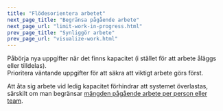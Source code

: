 ```yaml
---
title: "Flödesorientera arbetet"
next_page_title: "Begränsa pågående arbete"
next_page_url: "limit-work-in-progress.html"
prev_page_title: "Synliggör arbete"
prev_page_url: "visualize-work.html"
---
```



<div class="card summary"><div class="card-body">Påbörja nya uppgifter när det finns kapacitet (i stället för att arbete åläggs eller tilldelas).
</div></div>
Prioritera väntande uppgifter för att säkra att viktigt arbete görs först.

Att åta sig arbete vid ledig kapacitet förhindrar att systemet överlastas, särskilt om man begränsar [mängden pågående arbete per person eller team](limit-work-in-progress.html).